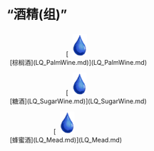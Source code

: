 # “酒精(组)”  
<div style="display:table"><div style="display:inline-block;padding:7px;margin:7px;border-left:none;border-right:none;text-align:center;min-width:150px;min-height:0px;margin: auto;"><div style="text-align:center;">[<div style="width:50px;display:inline-block;text-align:center"><img decoding="async" src="../wiki/Sprite/Thirst.png" href="a.md" style="max-width:50px;max-height:50px;"></div><br>[棕榈酒](LQ_PalmWine.md)](LQ_PalmWine.md)</div></div><div style="display:inline-block;padding:7px;margin:7px;border-left:none;border-right:none;text-align:center;min-width:150px;min-height:0px;margin: auto;"><div style="text-align:center;">[<div style="width:50px;display:inline-block;text-align:center"><img decoding="async" src="../wiki/Sprite/Thirst.png" href="a.md" style="max-width:50px;max-height:50px;"></div><br>[糖酒](LQ_SugarWine.md)](LQ_SugarWine.md)</div></div><div style="display:inline-block;padding:7px;margin:7px;border-left:none;border-right:none;text-align:center;min-width:150px;min-height:0px;margin: auto;"><div style="text-align:center;">[<div style="width:50px;display:inline-block;text-align:center"><img decoding="async" src="../wiki/Sprite/Thirst.png" href="a.md" style="max-width:50px;max-height:50px;"></div><br>[蜂蜜酒](LQ_Mead.md)](LQ_Mead.md)</div></div></div>  
  
